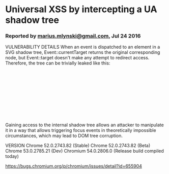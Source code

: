 # Universal XSS by intercepting a UA shadow tree
### Reported by marius.mlynski@gmail.com, Jul 24 2016

VULNERABILITY DETAILS
When an event is dispatched to an element in a SVG <use> shadow tree, Event::currentTarget returns the original corresponding node, but Event::target doesn't make any attempt to redirect access. Therefore, the tree can be trivially leaked like this:

<svg>
<g id="a">
<image href="" onerror="if (event.currentTarget !== event.target) {alert(event.target.parentNode.parentNode)}">
</g>
<use href="#a">
</svg>

Gaining access to the internal shadow tree allows an attacker to manipulate it in a way that allows triggering focus events in theoretically impossible circumstances, which may lead to DOM tree corruption.

VERSION
Chrome 52.0.2743.82 (Stable)
Chrome 52.0.2743.82 (Beta)
Chrome 53.0.2785.21 (Dev)
Chromium 54.0.2806.0 (Release build compiled today)


https://bugs.chromium.org/p/chromium/issues/detail?id=655904
